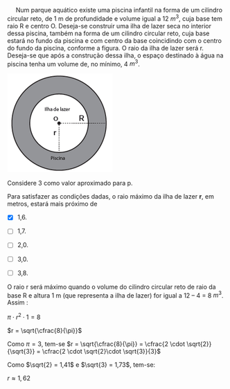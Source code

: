

     Num parque aquático existe uma piscina infantil na forma de um cilindro circular reto, de 1 m de profundidade e volume igual a 12 $m^3$, cuja base tem raio R e centro O. Deseja-se construir uma ilha de lazer seca no interior dessa piscina, também na forma de um cilindro circular reto, cuja base estará no fundo da piscina e com centro da base coincidindo com o centro do fundo da piscina, conforme a figura. O raio da ilha de lazer será r. Deseja-se que após a construção dessa ilha, o espaço destinado à água na piscina tenha um volume de, no mínimo, 4 $m^3$.

![](a0cdd83c-70ef-dfe4-110a-a29016f9e7d2.png)

Considere 3 como valor aproximado para p.

Para satisfazer as condições dadas, o raio máximo da ilha de lazer **r**, em metros, estará mais próximo de



- [x] 1,6.
- [ ] 1,7.
- [ ] 2,0.
- [ ] 3,0.
- [ ] 3,8.


O raio r será máximo quando o volume do cilindro circular reto de raio da base R e altura 1 m (que representa a ilha de lazer) for igual a 12 – 4 = 8 $m^3$. Assim :

$\pi \cdot r^2 \cdot 1 = 8$

$r = \sqrt{\cfrac{8}{\pi}}$

Como $\pi = 3$, tem-se $r = \sqrt{\cfrac{8}{\pi}} = \cfrac{2 \cdot \sqrt{2}}{\sqrt{3}} = \cfrac{2 \cdot \sqrt{2}\cdot \sqrt{3}}{3}$

Como $\sqrt{2} = 1,41$ e $\sqrt{3} = 1,73$, tem-se:

$r \approx 1,62$

        